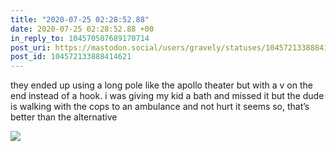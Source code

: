 ```yaml
---
title: "2020-07-25 02:28:52.88"
date: 2020-07-25 02:28:52.88 +00
in_reply_to: 104570507689170714
post_uri: https://mastodon.social/users/gravely/statuses/104572133888414621
post_id: 104572133888414621
---
```

they ended up using a long pole like the apollo theater but with a v on the end instead of a hook. i was giving my kid a bath and missed it but the dude is walking with the cops to an ambulance and not hurt it seems so, that’s better than the alternative


![](/images/104572133845130904.jpg)

